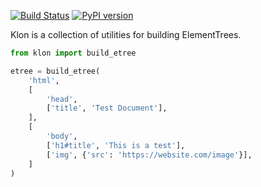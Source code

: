 [![Build Status](https://travis-ci.org/saintamh/klon.svg?branch=master)](https://travis-ci.org/saintamh/klon)
[![PyPI version](https://badge.fury.io/py/klon.svg)](https://pypi.org/project/klon/)

Klon is a collection of utilities for building ElementTrees.

```python
from klon import build_etree

etree = build_etree(
    'html',
    [
        'head',
        ['title', 'Test Document'],
    ],
    [
        'body',
        ['h1#title', 'This is a test'],
        ['img', {'src': 'https://website.com/image'}],
    ]
)
```

